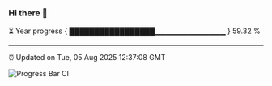 ### Hi there 👋

⏳ Year progress { █████████████████▁▁▁▁▁▁▁▁▁▁▁▁▁ } 59.32 %

---

⏰ Updated on Tue, 05 Aug 2025 12:37:08 GMT

![Progress Bar CI](https://github.com/liununu/liununu/workflows/Progress%20Bar%20CI/badge.svg)
